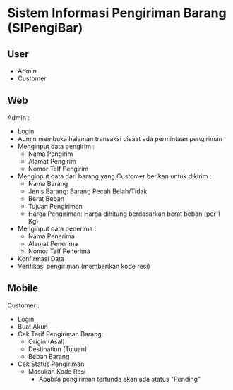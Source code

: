 # Sistem Informasi Pengiriman Barang (SIPengiBar)

## User
- Admin
- Customer

## Web
Admin :
- Login
- Admin membuka halaman transaksi disaat ada permintaan pengiriman
- Menginput data pengirim :
    - Nama Pengirim
    - Alamat Pengirim
    - Nomor Telf Pengirim
- Menginput data dari barang yang Customer berikan untuk dikirim :
    - Nama Barang
    - Jenis Barang: Barang Pecah Belah/Tidak
    - Berat Beban
    - Tujuan Pengiriman
    - Harga Pengiriman: Harga dihitung berdasarkan berat beban (per 1 Kg)
- Menginput data penerima :
    - Nama Penerima
    - Alamat Penerima
    - Nomor Telf Penerima
- Konfirmasi Data
- Verifikasi pengiriman (memberikan kode resi)

## Mobile
Customer :
- Login 
- Buat Akun
- Cek Tarif Pengiriman Barang:
    - Origin (Asal)
    - Destination (Tujuan)
    - Beban Barang
- Cek Status Pengiriman
    - Masukan Kode Resi
        - Apabila pengiriman tertunda akan ada status "Pending"
